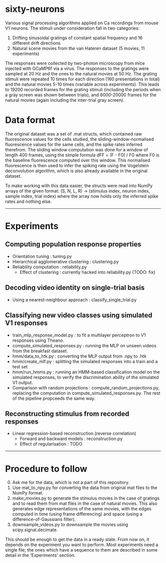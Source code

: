 # sixty-neurons
Various signal processing algorithms applied on Ca recordings from mouse V1
neurons. The stimuli under consideration fall in two categories:
1. Drifting sinusoidal gratings of constant spatial frequency and 16 different
   drift directions
2. Natural scene movies from the van Hateren dataset (5 movies, 11 experiments)

The responses were collected by two-photon microscopy from mice injected with
GCaMP6f via a virus. The responses to the gratings were sampled at 20 Hz and the
ones to the natural movies at 50 Hz. The grating stimuli were repeated 10 times
for each direction (160 presentations in total) and the natural movies 5-10
times (variable across experiments). This leads to 19200 recorded frames for the
grating stimuli (including the periods when a gray screen was shown between
trials), and 6000-20000 frames for the natural movies (again including the
inter-trial gray screen).

# Data format
The original dataset was a set of .mat structs, which contained raw fluorescence
values for the cells studied, the sliding-window-normalised fluorescence values
for the same cells, and the spike rates inferred therefrom. The sliding window
computation was done for a window of length 400 frames, using the simple formula
            dFF = (F - F0) / F0
where F0 is the baseline fluorescence computed over this window. This normalised
fluorescence is then used to infer the spiking rate using the Vogelstein
deconvolution algorithm, which is also already available in the original dataset.

To make working with this data easier, the structs were read into NumPy arrays
of the given format:
    (S, N, L, R) -> (stimulus index, neuron index, sample index, trial index)
where the array now holds only the inferred spike rates and nothing else.

--------------------------------------------------------------------------------

# Experiments
## Computing population response properties
- Orientation tuning : tuning.py
- Hierarchical agglomerative clustering : clustering.py
- Reliability computation : reliability.py
    - Effect of clustering : currently hacked into reliability.py (TODO: fix)

## Decoding video identity on single-trial basis
- Using a nearest-neighbour approach : classify_single_trial.py

## Classifying new video classes using simulated V1 responses
- train_mlp_response_model.py : to fit a multilayer perceptron to V1 responses
  using Theano.
- compute_simulated_responses.py : running the MLP on unseen videos from the
  breakfast dataset.
- hmm/data_to_htk.py : converting the MLP output from .npy to .htk
- hmm/create_mlf.py : splitting the simulated responses into a train and a test
  set
- hmm/run_hmms.py : running an HMM-based classification model on the simulated
  responses, to verify the discrimination ability of the simulated V1 output.
- Comparison with random projections : compute_random_projections.py, replacing
  the computation in compute_simulated_responses.py. The rest of the pipeline
  propceeds the same way.

## Reconstructing stimulus from recorded responses
- Linear regression-based reconstruction (reverse correlation)
    - Forward and backward models : reconstruction.py
    - Effect of regularisation : TODO

--------------------------------------------------------------------------------

# Procedure to follow
0. Ask me for the data, which is not a part of this repository.
1. Use mat_to_npy.py for converting the data from original mat files to the
   NumPy format.
2. make_movies.py to generate the stimulus movies in the case of gratings and to
   read them from mat files in the case of natural movies. This also generates
   edge representations of the same movies, with the edges computed in time
   (using frame differencing) and space (using a difference-of-Gaussians
   filter).
3. downsample_videos.py to downsample the movies using scipy.signal.decimate.

This should be enough to get the data in a ready state. From now on, it depends
on the experiment you want to perform. Most experiments need a single file; the
ones which have a sequence to them are described in some detail in the
'Experiments' section.
